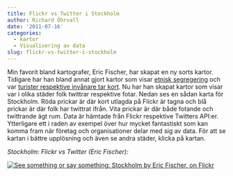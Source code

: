 ```yaml
---
title: Flickr vs Twitter i Stockholm
author: Richard Öhrvall
date: '2011-07-16'
categories:
  - kartor
  - Visualisering av data
slug: flickr-vs-twitter-i-stockholm
---
```


Min favorit bland kartografer, Eric Fischer, har skapat en ny sorts kartor. Tidigare har han bland annat gjort kartor som visar [etnisk segregering](https://richardohrvall.rbind.io/2011/03/koola-kartor-i/) och var [turister respektive invånare tar kort](https://richardohrvall.rbind.io/2011/03/koola-kartor-ii/). Nu har han skapat kartor som visar var i olika städer folk twittrar respektive fotar. Nedan ses en sådan karta för Stockholm. Röda prickar är där kort utlagda på Flickr är tagna och blå prickar är där folk har twittrat ifrån. Vita prickar är där både fotande och twittrande ägt rum. Data är hämtade från Flickr respektive Twitters API:er. Ytterligare ett i raden av exempel över hur mycket fantastiskt som kan komma fram när företag och organisationer delar med sig av data. För att se kartan i bättre upplösning och även se andra städer, klicka på kartan.

_Stockholm: Flickr vs Twitter (Eric Fischer):_

[![See something or say something: Stockholm by Eric Fischer, on Flickr](http://farm7.static.flickr.com/6134/5935470698_67edaf0ba2.jpg)](http://www.flickr.com/photos/walkingsf/5935470698/in/photostream/)
